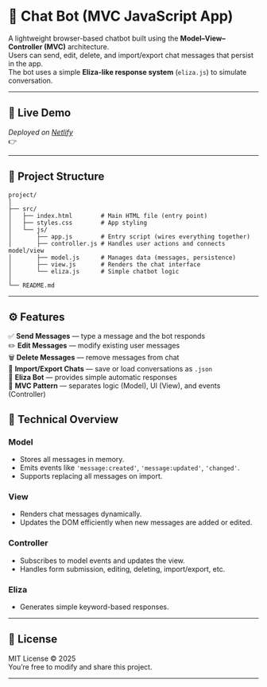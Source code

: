 # 💬 Chat Bot (MVC JavaScript App)

A lightweight browser-based chatbot built using the **Model–View–Controller (MVC)** architecture.  
Users can send, edit, delete, and import/export chat messages that persist in the app.  
The bot uses a simple **Eliza-like response system** (`eliza.js`) to simulate conversation.

---

## 🚀 Live Demo
_Deployed on [Netlify](https://www.netlify.com/)_  
👉 

---

## 🧩 Project Structure

```
project/
│
├── src/
│   ├── index.html        # Main HTML file (entry point)
│   ├── styles.css        # App styling
│   └── js/
│       ├── app.js        # Entry script (wires everything together)
│       ├── controller.js # Handles user actions and connects model/view
│       ├── model.js      # Manages data (messages, persistence)
│       ├── view.js       # Renders the chat interface
│       └── eliza.js      # Simple chatbot logic
│
└── README.md
```

---

## ⚙️ Features

✅ **Send Messages** — type a message and the bot responds  
✏️ **Edit Messages** — modify existing user messages  
🗑️ **Delete Messages** — remove messages from chat  
📁 **Import/Export Chats** — save or load conversations as `.json`  
🤖 **Eliza Bot** — provides simple automatic responses  
🧠 **MVC Pattern** — separates logic (Model), UI (View), and events (Controller)




## 🧠 Technical Overview

### Model
- Stores all messages in memory.
- Emits events like `'message:created'`, `'message:updated'`, `'changed'`.
- Supports replacing all messages on import.

### View
- Renders chat messages dynamically.
- Updates the DOM efficiently when new messages are added or edited.

### Controller
- Subscribes to model events and updates the view.
- Handles form submission, editing, deleting, import/export, etc.

### Eliza
- Generates simple keyword-based responses.

---


## 🧾 License

MIT License © 2025  
You’re free to modify and share this project.

---

